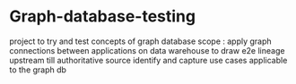 # Graph-database-testing
project to try and test concepts of graph database
scope : apply graph connections between applications on data warehouse to draw e2e lineage upstream till authoritative source 
identify and capture use cases applicable to the graph db
